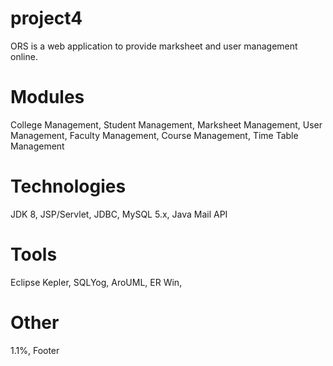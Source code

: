 # project4
ORS is a web application to provide marksheet and user management online.

# Modules
College Management,
Student Management,
Marksheet Management,
User Management,
Faculty Management,
Course Management,
Time Table Management


# Technologies
JDK 8,
JSP/Servlet,
JDBC,
MySQL 5.x,
Java Mail API


# Tools
Eclipse Kepler,
SQLYog,
AroUML,
ER Win,

 
# Other
1.1%,
Footer
